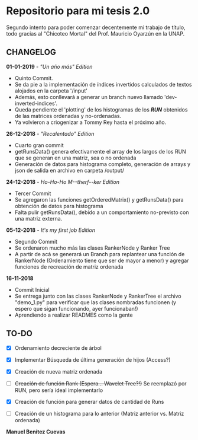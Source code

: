 # Repositorio para mi tesis 2.0
Segundo intento para poder comenzar decentemente mi trabajo de título, todo gracias al "Chicoteo Mortal" del Prof. Mauricio Oyarzún en la UNAP.

## CHANGELOG
**01-01-2019** - _"Un año más" Edition_
* Quinto Commit.
* Se da pie a la implementación de índices invertidos calculados de textos alojados en la carpeta '/input'
* Además, esto conllevará a generar un branch nuevo llamado 'dev-inverted-indices'.
* Queda pendiente el 'plotting' de los histogramas de los **_RUN_** obtenidos de las matrices ordenadas y no-ordenadas.
* Ya volvieron a criogenizar a Tommy Rey hasta el próximo año.

**26-12-2018** - _"Recalentado" Edition_
* Cuarto gran commit
* getRunsData() genera efectivamente el array de los largos de los RUN que se generan en una matriz, sea o no ordenada
* Generación de datos para histograma completo, generación de arrays y json de salida en archivo en carpeta /output/

**24-12-2018** - _Ho-Ho-Ho M--therf--ker Edition_
* Tercer Commit
* Se agregaron las funciones getOrderedMatrix() y getRunsData() para obtención de datos para histograma
* Falta pulir getRunsData(), debido a un comportamiento no-previsto con una matriz externa.

**05-12-2018** - _It's my first job Edition_
* Segundo Commit
* Se ordenaron mucho más las clases RankerNode y Ranker Tree
* A partir de acá se generará un Branch para replantear una función de RankerNode (Ordenamiento tiene que ser de mayor a menor) y agregar funciones de recreación de matriz ordenada

**16-11-2018**
* Commit Inicial
* Se entrega junto con las clases RankerNode y RankerTree el archivo "demo_1.py" para verificar que las clases nombradas funcionen (y espero que sigan funcionando, ayer funcionaban!)
* Aprendiendo a realizar READMES como la gente

## TO-DO
- [x] Ordenamiento decreciente de árbol
- [x] Implementar Búsqueda de última generación de hijos (Access?)
- [x] Creación de nueva matriz ordenada
- [ ] ~~Creación de función Rank (Espera... Wavelet Tree?!)~~ Se reemplazó por RUN, pero sería ideal implementarlo
- [x] Creación de función para generar datos de cantidad de Runs
- [ ] Creación de un histograma para lo anterior (Matriz anterior vs. Matriz ordenada) 


**Manuel Benítez Cuevas**
